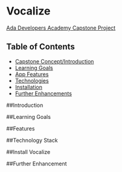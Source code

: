 # Vocalize  
[Ada Developers Academy Capstone Project](https://github.com/mheshmati-tech/Vocalize)  


## Table of Contents 
* [Capstone Concept/Introduction](#introduction)
* [Learning Goals](#learning-goals)
* [App Features](#app-features)
* [Technologies](#technologies)
* [Installation](#installation)
* [Further Enhancements](#enhancements)

##Introduction


##Learning Goals


##Features


##Technology Stack

##Install Vocalize

##Further Enhancement 


